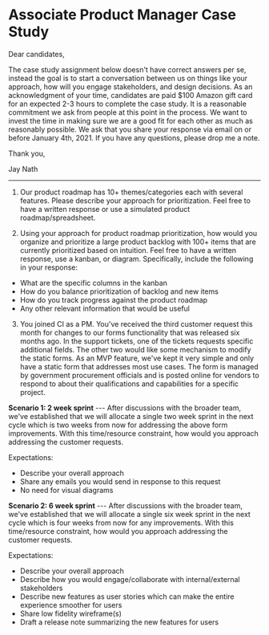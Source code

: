 # Associate Product Manager Case Study

Dear candidates,

The case study assignment below doesn't have correct answers per se, instead the goal is to start a conversation between us on things like your approach, how will you engage stakeholders, and design decisions. As an acknowledgment of your time, candidates are paid $100 Amazon gift card for an expected 2-3 hours to complete the case study. It is a reasonable commitment we ask from people at this point in the process. We want to invest the time in making sure we are a good fit for each other as much as reasonably possible. We ask that you share your response via email on or before January 4th, 2021. If you have any questions, please drop me a note.

Thank you,

Jay Nath

---

1.  Our product roadmap has 10+ themes/categories each with several features. Please describe your approach for prioritization. Feel free to have a written response or use a simulated product roadmap/spreadsheet.

2.  Using your approach for product roadmap prioritization, how would you organize and prioritize a large product backlog with 100+ items that are currently prioritized based on intuition. Feel free to have a written response, use a kanban, or diagram. Specifically, include the following in your response:

* What are the specific columns in the kanban
* How do you balance prioritization of backlog and new items
* How do you track progress against the product roadmap
* Any other relevant information that would be useful

3.  You joined CI as a PM. You've received the third customer request this month for changes to our forms functionality that was released six months ago. In the support tickets, one of the tickets requests specific additional fields. The other two would like some mechanism to modify the static forms. As an MVP feature, we've kept it very simple and only have a static form that addresses most use cases. The form is managed by government procurement officials and is posted online for vendors to respond to about their qualifications and capabilities for a specific project.

**Scenario 1: 2 week sprint** --- After discussions with the broader team, we've established that we will allocate a single two week sprint in the next cycle which is two weeks from now for addressing the above form improvements. With this time/resource constraint, how would you approach addressing the customer requests.

Expectations:

* Describe your overall approach
* Share any emails you would send in response to this request  
* No need for visual diagrams

**Scenario 2: 6 week sprint** --- After discussions with the broader team, we've established that we will allocate a single six week sprint in the next cycle which is four weeks from now for any improvements. With this time/resource constraint, how would you approach addressing the customer requests.

Expectations:

* Describe your overall approach
* Describe how you would engage/collaborate with internal/external stakeholders
* Describe new features as user stories which can make the entire experience smoother for users
* Share low fidelity wireframe(s)
* Draft a release note summarizing the new features for users
